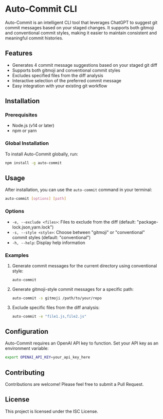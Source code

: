 # Auto-Commit CLI

Auto-Commit is an intelligent CLI tool that leverages ChatGPT to suggest git commit messages based on your staged changes. It supports both gitmoji and conventional commit styles, making it easier to maintain consistent and meaningful commit histories.

## Features

- Generates 4 commit message suggestions based on your staged git diff
- Supports both gitmoji and conventional commit styles
- Excludes specified files from the diff analysis
- Interactive selection of the preferred commit message
- Easy integration with your existing git workflow

## Installation

### Prerequisites

- Node.js (v14 or later)
- npm or yarn

### Global Installation

To install Auto-Commit globally, run:

```bash
npm install -g auto-commit
```

## Usage

After installation, you can use the `auto-commit` command in your terminal:

```bash
auto-commit [options] [path]
```

### Options

- `-e, --exclude <files>`: Files to exclude from the diff (default: "package-lock.json,yarn.lock")
- `-s, --style <style>`: Choose between "gitmoji" or "conventional" commit styles (default: "conventional")
- `-h, --help`: Display help information

### Examples

1. Generate commit messages for the current directory using conventional style:

   ```bash
   auto-commit
   ```

2. Generate gitmoji-style commit messages for a specific path:

   ```bash
   auto-commit -s gitmoji /path/to/your/repo
   ```

3. Exclude specific files from the diff analysis:
   ```bash
   auto-commit -e "file1.js,file2.js"
   ```

## Configuration

Auto-Commit requires an OpenAI API key to function. Set your API key as an environment variable:

```bash
export OPENAI_API_KEY=your_api_key_here
```

## Contributing

Contributions are welcome! Please feel free to submit a Pull Request.

## License

This project is licensed under the ISC License.
